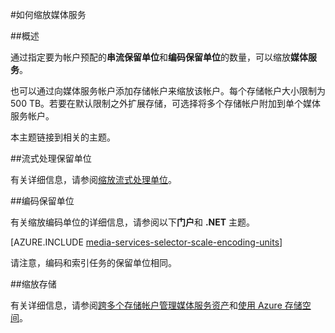 <properties 
	pageTitle="如何缩放媒体服务" 
	description="了解如何通过指定要为帐户设置的“按需流式处理保留单位”和“编码保留单位”数，缩放媒体服务。" 
	services="media-services" 
	documentationCenter="" 
	authors="juliako" 
	manager="dwrede" 
	editor=""/>

<tags
	ms.service="media-services"
	ms.date="12/05/2015"
	wacn.date=""/>


#如何缩放媒体服务 

##概述

通过指定要为帐户预配的**串流保留单位**和**编码保留单位**的数量，可以缩放**媒体服务**。

也可以通过向媒体服务帐户添加存储帐户来缩放该帐户。每个存储帐户大小限制为 500 TB。若要在默认限制之外扩展存储，可选择将多个存储帐户附加到单个媒体服务帐户。

本主题链接到相关的主题。

##<a id="streaming_endpoins"></a>流式处理保留单位

有关详细信息，请参阅[缩放流式处理单位](/documentation/articles/media-services-manage-origins#scale_streaming_endpoints)。

##<a id="encoding_reserved_units"></a>编码保留单位

有关缩放编码单位的详细信息，请参阅以下**门户**和 **.NET** 主题。

[AZURE.INCLUDE [media-services-selector-scale-encoding-units](../includes/media-services-selector-scale-encoding-units.md)]

请注意，编码和索引任务的保留单位相同。

##<a id="storage"></a>缩放存储

有关详细信息，请参阅[跨多个存储帐户管理媒体服务资产](/documentation/articles/meda-services-managing-multiple-storage-accounts)和[使用 Azure 存储空间](/documentation/services/storage/)。



 

<!---HONumber=74-->